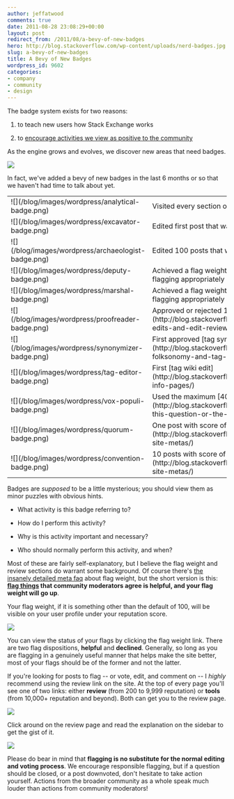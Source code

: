 ```yaml
---
author: jeffatwood
comments: true
date: 2011-08-28 23:08:29+00:00
layout: post
redirect_from: /2011/08/a-bevy-of-new-badges
hero: http://blog.stackoverflow.com/wp-content/uploads/nerd-badges.jpg
slug: a-bevy-of-new-badges
title: A Bevy of New Badges
wordpress_id: 9602
categories:
- company
- community
- design
---
```


The badge system exists for two reasons:





  1. to teach new users how Stack Exchange works

  2. to [encourage activities we view as positive to the community](http://blog.stackoverflow.com/2009/12/badges-positive-only/)


As the engine grows and evolves, we discover new areas that need badges.

[![](http://blog.stackoverflow.com/wp-content/uploads/nerd-badges.jpg)](http://www.nerdmeritbadges.com/)

In fact, we've added a bevy of new badges in the last 6 months or so that we haven't had time to talk about yet.

<table width="600" >

<tr >
<td >
![](/blog/images/wordpress/analytical-badge.png)

</td>
<td >
Visited every section of the FAQ

</td></tr>

<tr >
<td >
![](/blog/images/wordpress/excavator-badge.png)

</td>
<td >
Edited first post that was inactive for 6 months

</td></tr>

<tr >
<td >
![](/blog/images/wordpress/archaeologist-badge.png)

</td>
<td >
Edited 100 posts that were inactive for 6 months

</td></tr>

<tr >
<td >
![](/blog/images/wordpress/deputy-badge.png)

</td>
<td >
Achieved a flag weight of 500 by reviewing and flagging appropriately

</td></tr>

<tr >
<td >
![](/blog/images/wordpress/marshal-badge.png)

</td>
<td >
Achieved a flag weight of 749 by reviewing and flagging appropriately

</td></tr>

<tr >
<td >
![](/blog/images/wordpress/proofreader-badge.png)

</td>
<td >
Approved or rejected 100 [suggested edits](http://blog.stackoverflow.com/2011/02/suggested-edits-and-edit-review/)

</td></tr>

<tr >
<td >
![](/blog/images/wordpress/synonymizer-badge.png)

</td>
<td >
First approved [tag synonym](http://blog.stackoverflow.com/2010/08/tag-folksonomy-and-tag-synonyms/)

</td></tr>

<tr >
<td >
![](/blog/images/wordpress/tag-editor-badge.png)

</td>
<td >
First [tag wiki edit](http://blog.stackoverflow.com/2010/08/new-tag-info-pages/)

</td></tr>

<tr >
<td >
![](/blog/images/wordpress/vox-populi-badge.png)

</td>
<td >
Used the maximum [40 votes in a day](http://blog.stackoverflow.com/2011/05/vote-for-this-question-or-the-kitten-gets-it/)

</td></tr>

<tr >
<td >
![](/blog/images/wordpress/quorum-badge.png)

</td>
<td >
One post with score of 2 [on meta](http://blog.stackoverflow.com/2010/07/new-per-site-metas/)

</td></tr>

<tr >
<td >
![](/blog/images/wordpress/convention-badge.png)

</td>
<td >
10 posts with score of 2 [on meta](http://blog.stackoverflow.com/2010/07/new-per-site-metas/)

</td></tr>

</table>

Badges are _supposed_ to be a little mysterious; you should view them as minor puzzles with obvious hints.





  * What activity is this badge referring to?

  * How do I perform this activity?

  * Why is this activity important and necessary?

  * Who should normally perform this activity, and when?


Most of these are fairly self-explanatory, but I believe the flag weight and review sections do warrant some background. Of course there's [the insanely detailed meta faq](http://meta.stackoverflow.com/questions/80170/what-is-flag-weight) about flag weight, but the short version is this: **[flag things](http://blog.stackoverflow.com/2011/01/improved-flagging/) that community moderators agree is helpful, and your flag weight will go up**.

Your flag weight, if it is something other than the default of 100, will be visible on your user profile under your reputation score.

![](/blog/images/wordpress/flag-weight-profile.png)

You can view the status of your flags by clicking the flag weight link. There are two flag dispositions, **helpful** and **declined**. Generally, so long as you are flagging in a genuinely useful manner that helps make the site better, most of your flags should be of the former and not the latter.

If you're looking for posts to flag -- or vote, edit, and comment on -- I _highly_ recommend using the review link on the site. At the top of every page you'll see one of two links: either **review** (from 200 to 9,999 reputation) or **tools** (from 10,000+ reputation and beyond). Both can get you to the review page.

![](/blog/images/wordpress/review-link.png)

Click around on the review page and read the explanation on the sidebar to get the gist of it. 

![](/blog/images/wordpress/review-answer-flag.png)

Please do bear in mind that **flagging is no substitute for the normal editing and voting process**. We encourage responsible flagging, but if a question should be closed, or a post downvoted, don't hesitate to take action yourself. Actions from the broader community as a whole speak much louder than actions from community moderators!
